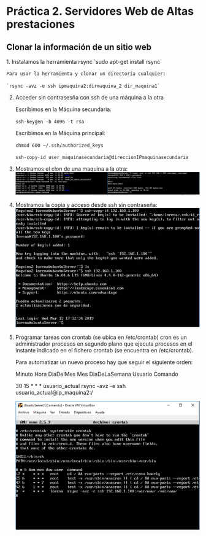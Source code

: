 <H1>Práctica 2. Servidores Web de Altas prestaciones</H1>
<H2>Clonar la información de un sitio web</H2>
1. Instalamos la herramienta rsync
  	`sudo apt-get install rsync`
  
 	Para usar la herramienta y clonar un directoria cualquier: 
 
   	`rsync -avz -e ssh ipmaquina2:dirmaquina_2 dir_maquina1`
   
2. Acceder sin contrasesña con ssh de una máquina a la otra

	Escribimos en la Máquina secundaria:

  	`ssh-keygen -b 4096 -t rsa`
  
	Escribimos en la Máquina principal:

  	`chmod 600 ~/.ssh/authorized_keys`
  
  	`ssh-copy-id user_maquinasecundaria@direccionIPmaquinasecundaria`
  
3. Mostramos el clon de una maquina a la otra:
 	![img](https://github.com/lorcaspal/SWAP1819/blob/master/practica2/images/ClonM1.PNG)
 4. Mostramos la copia y acceso desde ssh sin contraseña:
 	![img](https://github.com/lorcaspal/SWAP1819/blob/master/practica2/images/copiaYaccesoSinClaveM1.PNG)
 5. Programar tareas con crontab (se ubica en /etc/crontab) cron es un administrador procesos en segundo plano que ejecuta procesos en el instante indicado en el fichero crontab (se encuentra en /etc/crontab).

  	Para automatizar un nuevo proceso hay que seguir el siguiente orden:

  	Minuto Hora DiaDelMes Mes DiaDeLaSemana Usuario Comando

  	30 15 * * * usuario_actual rsync -avz -e ssh usuario_actual@ip_maquina2:/

	![img](https://github.com/lorcaspal/SWAP1819/blob/master/practica2/images/Crontab.PNG)
